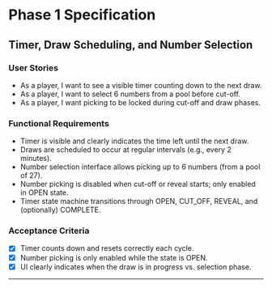 
# Phase 1 Specification

## Timer, Draw Scheduling, and Number Selection

### User Stories

- As a player, I want to see a visible timer counting down to the next draw.
- As a player, I want to select 6 numbers from a pool before cut-off.
- As a player, I want picking to be locked during cut-off and draw phases.

### Functional Requirements

- Timer is visible and clearly indicates the time left until the next draw.
- Draws are scheduled to occur at regular intervals (e.g., every 2 minutes).
- Number selection interface allows picking up to 6 numbers (from a pool of 27).
- Number picking is disabled when cut-off or reveal starts; only enabled in OPEN state.
- Timer state machine transitions through OPEN, CUT_OFF, REVEAL, and (optionally) COMPLETE.

### Acceptance Criteria

- [x] Timer counts down and resets correctly each cycle.
- [x] Number picking is only enabled while the state is OPEN.
- [x] UI clearly indicates when the draw is in progress vs. selection phase.

---
